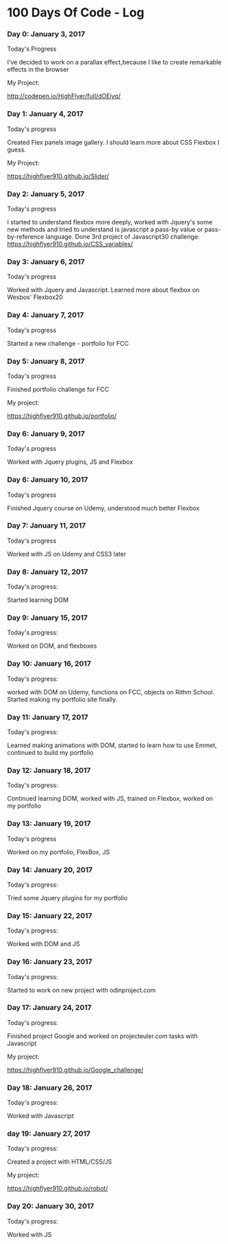 # 100 Days Of Code - Log


### Day 0: January 3, 2017

Today's Progress

I've decided to work on a parallax effect,because I like to create remarkable effects in the browser

My Project: 

http://codepen.io/HighFlyer/full/dOEjyq/

### Day 1: January 4, 2017

Today's progress

Created Flex panels image gallery. I should learn more about CSS Flexbox I guess.

My Project:

https://highflyer910.github.io/Slider/

### Day 2: January 5, 2017

Today's progress

I started to understand flexbox more deeply, worked with Jquery's some new methods and tried to understand is javascript a pass-by value or pass-by-reference language.
Done 3rd project of Javascript30 challenge:
https://highflyer910.github.io/CSS_variables/

### Day 3: January 6, 2017

Today's progress

Worked with Jquery and Javascript. Learned more about flexbox on Wesbos' Flexbox20

### Day 4: January 7, 2017

Today's progress

Started a new challenge - portfolio for FCC

### Day 5: January 8, 2017

Today's progress

Finished portfolio challenge for FCC

My project: 

https://highflyer910.github.io/portfolio/

### Day 6: January 9, 2017

Today's progress

Worked with Jquery plugins, JS and Flexbox

### Day 6: January 10, 2017

Today's progress

Finished Jquery course on Udemy, understood much better Flexbox

### Day 7: January 11, 2017

Today's progress

Worked with JS on Udemy and CSS3 later

### Day 8: January 12, 2017

Today's progress:

Started learning DOM 

### Day 9: January 15, 2017

Today's progress:

Worked on DOM, and flexboxes

### Day 10: January 16, 2017

Today's progress:

worked with DOM on Udemy, functions on FCC, objects on Rithm School. Started making my portfolio site finally.

### Day 11: January 17, 2017

Today's progress:

Learned making animations with DOM, started to learn how to use Emmet, continued to build my portfolio

### Day 12: January 18, 2017

Today's progress:

Continued learning DOM, worked with JS, trained on Flexbox, worked on my portfolio

### Day 13: January 19, 2017

Today's progress

Worked on my portfolio, FlexBox, JS

### Day 14: January 20, 2017

Today's progress:

Tried some Jquery plugins for my portfolio

### Day 15: January 22, 2017

Today's progress:

Worked with DOM and JS

### Day 16: January 23, 2017

Today's progress:

Started to work on new project with odinproject.com

### Day 17: January 24, 2017

Today's progress:

Finished project Google and worked on projecteuler.com tasks with Javascript

My project:

https://highflyer910.github.io/Google_challenge/

### Day 18: January 26, 2017

Today's progress:

Worked with Javascript 

### day 19: January 27, 2017

Today's progress:

Created a project with HTML/CSS/JS

My project:

https://highflyer910.github.io/robot/

### Day 20: January 30, 2017

Today's progress:

Worked with JS
